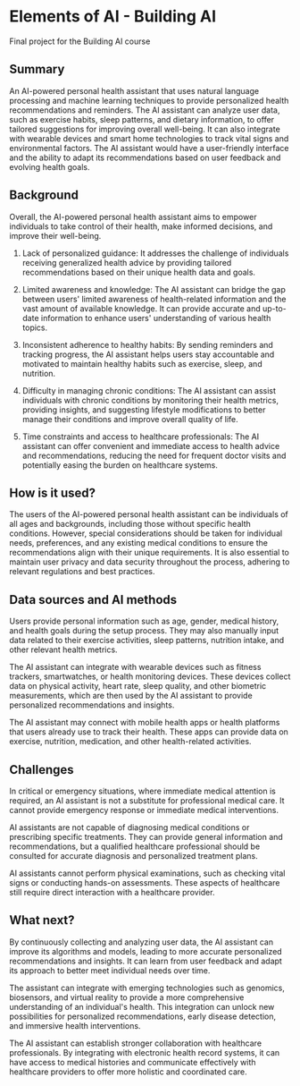 # Elements of AI - Building AI

Final project for the Building AI course

## Summary

An AI-powered personal health assistant that uses natural language processing and machine learning techniques to provide personalized health recommendations and reminders. The AI assistant can analyze user data, such as exercise habits, sleep patterns, and dietary information, to offer tailored suggestions for improving overall well-being. It can also integrate with wearable devices and smart home technologies to track vital signs and environmental factors. The AI assistant would have a user-friendly interface and the ability to adapt its recommendations based on user feedback and evolving health goals.


## Background

Overall, the AI-powered personal health assistant aims to empower individuals to take control of their health, make informed decisions, and improve their well-being.

1. Lack of personalized guidance: It addresses the challenge of individuals receiving generalized health advice by providing tailored recommendations based on their unique health data and goals.

2. Limited awareness and knowledge: The AI assistant can bridge the gap between users' limited awareness of health-related information and the vast amount of available knowledge. It can provide accurate and up-to-date information to enhance users' understanding of various health topics.

3. Inconsistent adherence to healthy habits: By sending reminders and tracking progress, the AI assistant helps users stay accountable and motivated to maintain healthy habits such as exercise, sleep, and nutrition.

4. Difficulty in managing chronic conditions: The AI assistant can assist individuals with chronic conditions by monitoring their health metrics, providing insights, and suggesting lifestyle modifications to better manage their conditions and improve overall quality of life.

5. Time constraints and access to healthcare professionals: The AI assistant can offer convenient and immediate access to health advice and recommendations, reducing the need for frequent doctor visits and potentially easing the burden on healthcare systems.


## How is it used?

The users of the AI-powered personal health assistant can be individuals of all ages and backgrounds, including those without specific health conditions. However, special considerations should be taken for individual needs, preferences, and any existing medical conditions to ensure the recommendations align with their unique requirements. It is also essential to maintain user privacy and data security throughout the process, adhering to relevant regulations and best practices.

## Data sources and AI methods
Users provide personal information such as age, gender, medical history, and health goals during the setup process. They may also manually input data related to their exercise activities, sleep patterns, nutrition intake, and other relevant health metrics.

The AI assistant can integrate with wearable devices such as fitness trackers, smartwatches, or health monitoring devices. These devices collect data on physical activity, heart rate, sleep quality, and other biometric measurements, which are then used by the AI assistant to provide personalized recommendations and insights.

The AI assistant may connect with mobile health apps or health platforms that users already use to track their health. These apps can provide data on exercise, nutrition, medication, and other health-related activities.
## Challenges

In critical or emergency situations, where immediate medical attention is required, an AI assistant is not a substitute for professional medical care. It cannot provide emergency response or immediate medical interventions.

AI assistants are not capable of diagnosing medical conditions or prescribing specific treatments. They can provide general information and recommendations, but a qualified healthcare professional should be consulted for accurate diagnosis and personalized treatment plans.

AI assistants cannot perform physical examinations, such as checking vital signs or conducting hands-on assessments. These aspects of healthcare still require direct interaction with a healthcare provider.

## What next?

By continuously collecting and analyzing user data, the AI assistant can improve its algorithms and models, leading to more accurate personalized recommendations and insights. It can learn from user feedback and adapt its approach to better meet individual needs over time.

The assistant can integrate with emerging technologies such as genomics, biosensors, and virtual reality to provide a more comprehensive understanding of an individual's health. This integration can unlock new possibilities for personalized recommendations, early disease detection, and immersive health interventions.

The AI assistant can establish stronger collaboration with healthcare professionals. By integrating with electronic health record systems, it can have access to medical histories and communicate effectively with healthcare providers to offer more holistic and coordinated care.
